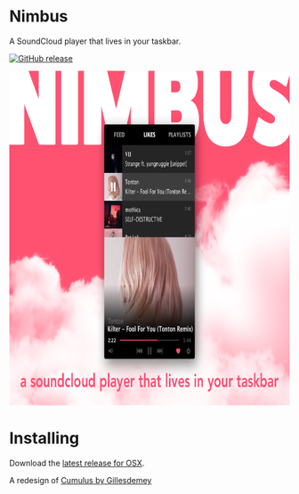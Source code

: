 # Nimbus
A SoundCloud player that lives in your taskbar.

[![GitHub release](https://img.shields.io/badge/download-latest-blue.svg)](https://github.com/olemelo/Nimbus/releases/latest)

<img height="600" width="auto" src="assets/nimbus_app.png">

# Installing

Download the [latest release for OSX](https://github.com/olemelo/Nimbus/releases/latest).

A redesign of [Cumulus by Gillesdemey](https://github.com/gillesdemey/Cumulus)
